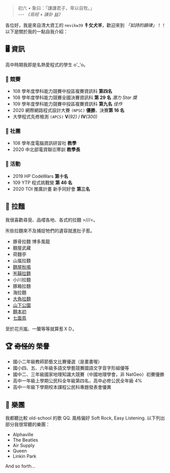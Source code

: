 > 初六 • 象曰：「謙謙君子，卑以自牧。」 <br>
> --- <cite>《易經 • 謙卦 ䷎》</cite>

各位好，我是來自清大資工的 `nevikw39` **牜攵犬羊**，歡迎來到 _「如詩的韻律」_！！以下是關於我的一點自我介紹：

## 🖥 資訊

高中時期我即是名熱愛程式的學生 o'_'o。

### 🏁 競賽

- 108 學年度學科能力競賽中投區複賽資訊科 **第四名**
- 108 學年度學科能力競賽全國決賽資訊科 **第 29 名** _潛力 Star 獎_
- 109 學年度學科能力競賽中投區複賽資訊科 **第九名** _佳作_
- 2020 網際網路程式設計大賽 `(NPSC)` **優勝**，決賽**第 16 名**
- 大學程式先修檢測 `(APCS)` **Ⅴ**_(92)_ / **Ⅳ**_(300)_

### 🏫 社團

- 108 學年度電腦資訊研習社 **教學**
- 2020 中北部電資聯🈴寒訓 **教學長**

### 🎯 活動

- 2019 HP CodeWars **第十名**
- 109 YTP 程式挑戰營 **第 46 名**
- 2020 TOI 推廣計畫 新手同好會 **第三名**

## 🍜 拉麵

我很喜歡尋覓、品嚐各地、各式的拉麵 >///<。

🈶些拉麵來不及捕捉牠們的遺容就進肚子惹。

- 豚骨拉麵 博多風龍
- 麵屋武藏
- 荷麵亭
- 山嵐拉麵
- [麵屋秋鳴](https://nevikw39.cf/ramen/chiuming/)
- [🈶️囍拉麵](https://nevikw39.cf/ramen/yoshi/)
- 小川拉麵
- 豚箱拉麵
- 海拉麵
- [大角拉麵](https://nevikw39.cf/ramen/dajiao/)
- [山下公園](https://nevikw39.cf/ramen/yamashita/)
- [麵本初](https://nevikw39.cf/ramen/fishramen/)
- [七面鳥](https://nevikw39.cf/ramen/shichimenchou/)

至於花🈷️嵐、一蘭等等就算惹ＸＤ。

## 🏆 ~~奇怪的~~ 榮譽

- 國小二年級教師節藝文比賽優選（是畫畫喔）
- 國小四、五、六年級多語文學藝競賽國語文字音字形組優等
- 國中二、三年級國家地理知識大競賽（中國地理學會，非 NatGeo）初賽優勝
- 高中一年級上學期公民科全年級第四名，高中必修公民全年級 4%
- 高中一年級下學期校本課程公民科專題發表會優異

## 🎵 樂團

我都聽比較 old-school 的歌 QQ. 風格偏好 Soft Rock, Easy Listening. 以下列出部分我很常聽的樂團：

- Alphaville
- The Beatles
- Air Supply
- Queen
- Linkin Park

And so forth...
